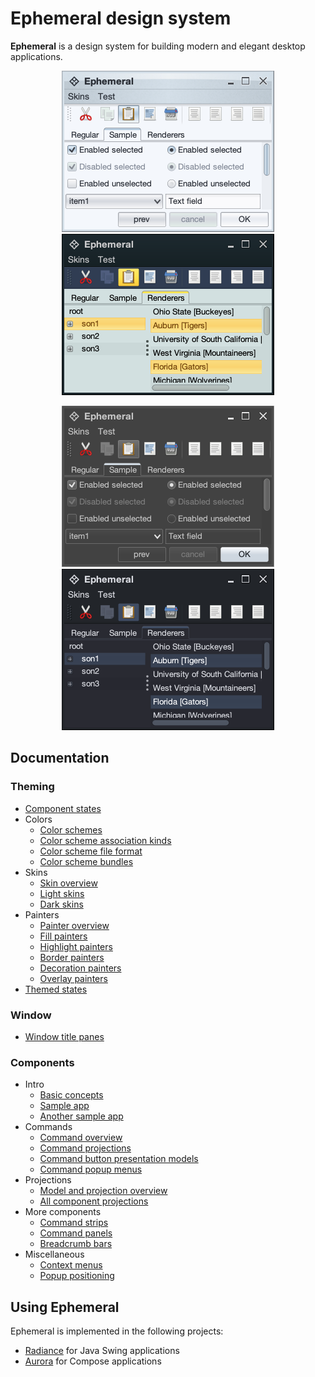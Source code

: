 
# Ephemeral design system

**Ephemeral** is a design system for building modern and elegant desktop applications.

<p align="center">
<img src="https://raw.githubusercontent.com/kirill-grouchnikov/ephemeral/breeze/docs/images/theming/skins/nebula1.png" width="340" height="258" border=0>
<img src="https://raw.githubusercontent.com/kirill-grouchnikov/ephemeral/breeze/docs/images/theming/skins/gemini2.png" width="340" height="258" border=0>
</p>

<p align="center">
<img src="https://raw.githubusercontent.com/kirill-grouchnikov/ephemeral/breeze/docs/images/theming/skins/graphitechalk1.png" width="340" height="258" border=0>
<img src="https://raw.githubusercontent.com/kirill-grouchnikov/ephemeral/breeze/docs/images/theming/skins/nightshade2.png" width="340" height="258" border=0>
</p>

## Documentation

### Theming

* [Component states](docs/theming/skins/componentstates.md)
* Colors
  * [Color schemes](docs/theming/skins/colorschemes.md)
  * [Color scheme association kinds](docs/theming/skins/colorschemeassociationkinds.md)
  * [Color scheme file format](docs/theming/skins/colorschemes-fileformat.md)
  * [Color scheme bundles](docs/theming/skins/colorschemebundles.md)
* Skins
  * [Skin overview](docs/theming/skins/overview.md)
  * [Light skins](docs/theming/skins/toneddown.md)
  * [Dark skins](docs/theming/skins/dark.md)
* Painters
  * [Painter overview](docs/theming/painters/overview.md)
  * [Fill painters](docs/theming/painters/fill.md)
  * [Highlight painters](docs/theming/painters/highlight.md)
  * [Border painters](docs/theming/painters/border.md)
  * [Decoration painters](docs/theming/painters/decoration.md)
  * [Overlay painters](docs/theming/painters/overlay.md)
* [Themed states](docs/theming/themed-states.md)

### Window

* [Window title panes](docs/window/titlepane.md)

### Components

* Intro
  * [Basic concepts](docs/component/Intro.md)
  * [Sample app](docs/component/Sample.md)
  * [Another sample app](docs/component/AnotherSample.md)
* Commands
  * [Command overview](docs/component/Command.md)
  * [Command projections](docs/component/CommandProjections.md)
  * [Command button presentation models](docs/component/CommandButtonPresentation.md)
  * [Command popup menus](docs/component/CommandPopupMenu.md)
* Projections
  * [Model and projection overview](docs/component/ModelProjectionOverview.md)
  * [All component projections](docs/component/ComponentProjections.md)
* More components
  * [Command strips](docs/component/CommandStrip.md)
  * [Command panels](docs/component/CommandPanel.md)
  * [Breadcrumb bars](docs/component/BreadcrumbBar.md)
* Miscellaneous
  * [Context menus](docs/component/ContextMenu.md)
  * [Popup positioning](docs/component/PopupPositioning.md)

## Using Ephemeral

Ephemeral is implemented in the following projects:

* [Radiance](https://github.com/kirill-grouchnikov/radiance) for Java Swing applications
* [Aurora](https://github.com/kirill-grouchnikov/aurora) for Compose applications
